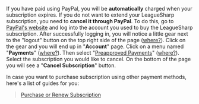 If you have paid using PayPal, you will be **automatically** charged when your subscription expires. If you do not want to extend your LeagueSharp subscription, you need to **cancel it through PayPal**. To do this, go to [PayPal's website](https://www.paypal.com/) and log into the account you used to buy the LeagueSharp subscription. After successfully logging in, you will notice a little gear next to the "logout" button on the top right side of the page ([where?](https://s.put.re/n1tVdJG.png)). Click on the gear and you will end up in "**Account**" page. Click on a menu named "**Payments**" ([where?](https://s.put.re/DdehtNc.png)).  Then select "[Preapproved Payments](https://www.paypal.com/cgi-bin/webscr?cmd=_manage-paylist)" ([where?](https://s.put.re/uTE8dVd.png)). Select the subscription you would like to cancel. On the bottom of the page you will see a "**Cancel Subscription**" button.

In case you want to purchase subscription using other payment methods, here's a list of guides for you:
>[Purchase or Renew Subscription](https://www.joduska.me/forum/index.php?app=infotickets&page=article&id=3#/article)
